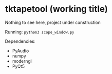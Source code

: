 # tktapetool (working title)

Nothing to see here, project under construction

Running:
`python3 scope_window.py`

Dependencies:
* PyAudio
* numpy
* moderngl
* PyQt5
